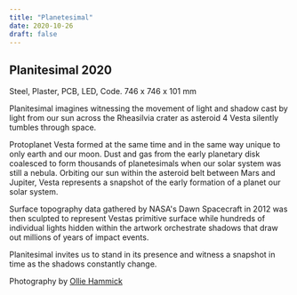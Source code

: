 ```yaml
---
title: "Planetesimal"
date: 2020-10-26
draft: false
---
```

## Planitesimal 2020


Steel, Plaster, PCB, LED, Code. 746 x 746 x 101 mm

Planitesimal imagines witnessing the movement of light and shadow cast by light from our sun across the Rheasilvia crater as asteroid 4 Vesta silently tumbles through space.
 
Protoplanet Vesta formed at the same time and in the same way unique to only earth and our moon. Dust and gas from the early planetary disk coalesced to form thousands of planetesimals when our solar system was still a nebula. Orbiting our sun within the  asteroid belt between Mars and Jupiter, Vesta represents a snapshot of the early formation of a planet our solar system. 

Surface topography data gathered by NASA's Dawn Spacecraft in 2012 was then sculpted  to represent Vestas primitive surface while hundreds of individual lights hidden within the artwork orchestrate shadows that draw out millions of years of impact events. 

Planitesimal invites us to stand in its presence and witness a snapshot in time as the shadows constantly change.

Photography by [Ollie Hammick](https://olliehammick.com/)

